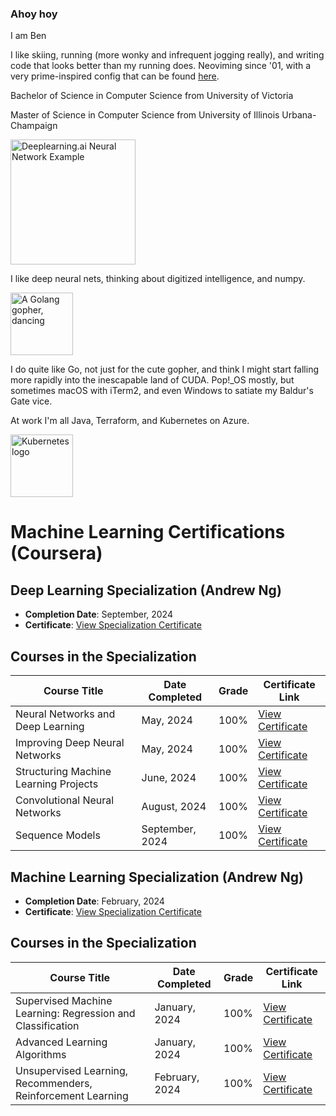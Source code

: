 ### Ahoy hoy

I am Ben

I like skiing, running (more wonky and infrequent jogging really), and writing code that looks better than my running does. Neoviming since '01, with a very prime-inspired config that can be found [here](https://github.com/HactuallyBenji/neovimrc).

Bachelor of Science in Computer Science from University of Victoria

Master of Science in Computer Science from University of Illinois Urbana-Champaign 

<img src="https://github.com/benamiller/benamiller/assets/38388426/f46bc5db-41f8-42fa-bb1b-05a663827569" alt="Deeplearning.ai Neural Network Example" width="200"/>
<br>

I like deep neural nets, thinking about digitized intelligence, and numpy.

<img src="https://github.com/HactuallyBenji/HactuallyBenji/assets/38388426/c795ad9c-7ef2-4e3a-8884-e3cd163a6c0a" alt="A Golang gopher, dancing" width="100"/>

I do quite like Go, not just for the cute gopher, and think I might start falling more rapidly into the inescapable land of CUDA. Pop!_OS mostly, but sometimes macOS with iTerm2, and even Windows to satiate my Baldur's Gate vice.

At work I'm all Java, Terraform, and Kubernetes on Azure.

<img src="https://github.com/HactuallyBenji/HactuallyBenji/assets/38388426/a89e6c92-074b-4c88-a5b5-856a6f62e485" alt="Kubernetes logo" width="100"/>

# Machine Learning Certifications (Coursera)

## Deep Learning Specialization (Andrew Ng)

- **Completion Date**: September, 2024
- **Certificate**: [View Specialization Certificate](https://coursera.org/share/f5fa4c831a360de7841411165ebabcc4)

## Courses in the Specialization
| Course Title | Date Completed | Grade | Certificate Link |
|----------------------------------------------|----------------|-----|------------------------------------------------------------|
| Neural Networks and Deep Learning            | May, 2024        | 100% | [View Certificate](https://coursera.org/share/95f676fe448295ba6778b5d221d975ed)                                      |
| Improving Deep Neural Networks               | May, 2024        | 100% | [View Certificate](https://coursera.org/share/8e50b49ae2a9e5c245c758747572d8ad)                                      |
| Structuring Machine Learning Projects        | June, 2024        | 100% | [View Certificate](https://coursera.org/share/25a70a06fe5f951fd944a7e21b345689)                                      |
| Convolutional Neural Networks                | August, 2024        | 100% | [View Certificate](https://coursera.org/share/82bfe3fce8d0622a36f0505dd410114b)                                      |
| Sequence Models                              | September, 2024 | 100% | [View Certificate](https://coursera.org/share/f7be6d610341404e52e27494e4ef75b6)                                      |

## Machine Learning Specialization (Andrew Ng)

- **Completion Date**: February, 2024
- **Certificate**: [View Specialization Certificate](https://coursera.org/share/c8ccd34bd3358236ad3f17c5907bdf17)

## Courses in the Specialization

| Course Title                                | Date Completed | Grade | Certificate Link                                           |
|----------------------------------------------|----------------|-----|------------------------------------------------------------|
| Supervised Machine Learning: Regression and Classification | January, 2024 | 100% | [View Certificate](https://coursera.org/share/3bc2aaad3056b7329ad4b5e43deb4ef7) |
| Advanced Learning Algorithms | January, 2024 | 100% | [View Certificate](https://coursera.org/share/0acae7e799d391768e6ccfd2dfc16ce2)
| Unsupervised Learning, Recommenders, Reinforcement Learning | February, 2024 | 100% | [View Certificate](https://coursera.org/share/215ba48aaf14087127923e6bc831fbcf) |

<!--
**HactuallyBenji/HactuallyBenji** is a ✨ _special_ ✨ repository because its `README.md` (this file) appears on your GitHub profile.

Here are some ideas to get you started:

- 🔭 I’m currently working on ...
- 🌱 I’m currently learning ...
- 👯 I’m looking to collaborate on ...
- 🤔 I’m looking for help with ...
- 💬 Ask me about ...
- 📫 How to reach me: ...
- 😄 Pronouns: ...
- ⚡ Fun fact: ...
-->


